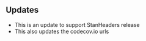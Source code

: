 ## Updates

- This is an update to support StanHeaders release
- This also updates the codecov.io urls

